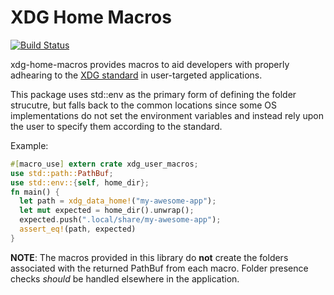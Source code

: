 # XDG Home Macros

[![Build Status](https://travis-ci.org/quinnjr/xdg-user-macros.svg?branch=master)](https://travis-ci.org/quinnjr/xdg-user-macros)

xdg-home-macros provides macros to aid developers with
properly adhearing to the
[XDG standard](https://wiki.archlinux.org/index.php/XDG_Base_Directory_support)
in user-targeted applications.

This package uses std::env as the primary form
of defining the folder strucutre, but falls back
to the common locations since some
OS implementations do not set the environment
variables and instead rely upon the user to specify
them according to the standard.

Example:
```rust
#[macro_use] extern crate xdg_user_macros;
use std::path::PathBuf;
use std::env::{self, home_dir};
fn main() {
  let path = xdg_data_home!("my-awesome-app");
  let mut expected = home_dir().unwrap();
  expected.push(".local/share/my-awesome-app");
  assert_eq!(path, expected)
}
```

__NOTE__:
The macros provided in this library do __not__ create
the folders associated with the returned PathBuf
from each macro. Folder presence checks _should_ be
handled elsewhere in the application.

